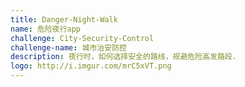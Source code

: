 ```yaml
---
title: Danger-Night-Walk
name: 危险夜行app
challenge: City-Security-Control
challenge-name: 城市治安防控
description: 夜行时，如何选择安全的路线，规避危险高发路段.
logo: http://i.imgur.com/mrC5xVT.png
---
```

